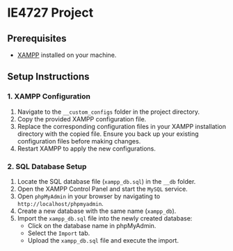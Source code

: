 # IE4727 Project

## Prerequisites

-   [XAMPP](https://www.apachefriends.org/index.html) installed on your machine.

## Setup Instructions

### 1. XAMPP Configuration

1. Navigate to the `__custom_configs` folder in the project directory.
2. Copy the provided XAMPP configuration file.
3. Replace the corresponding configuration files in your XAMPP installation directory with the copied file. Ensure you back up your existing configuration files before making changes.
4. Restart XAMPP to apply the new configurations.

### 2. SQL Database Setup

1. Locate the SQL database file (`xampp_db.sql`) in the `__db` folder.
2. Open the XAMPP Control Panel and start the `MySQL` service.
3. Open `phpMyAdmin` in your browser by navigating to `http://localhost/phpmyadmin`.
4. Create a new database with the same name (`xampp_db`).
5. Import the `xampp_db.sql` file into the newly created database:
    - Click on the database name in phpMyAdmin.
    - Select the `Import` tab.
    - Upload the `xampp_db.sql` file and execute the import.
